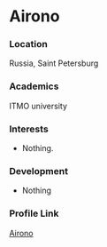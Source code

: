 # Airono

### Location

Russia, Saint Petersburg

### Academics

ITMO university

### Interests

- Nothing.

### Development

- Nothing

### Profile Link

[Airono](https://github.com/Airono)
